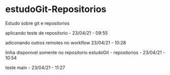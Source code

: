 # estudoGit-Repositorios
Estudo sobre git e repositorios

aplicando teste de repositorio - 23/04/21 - 09:55

adiconando outros remotes no workflow  23/04/21 - 10:28


linha disponivel somente no repositorio estudoGit - repositorios - 23/04/21 - 10:54

teste main - 23/04/21 - 11:27

